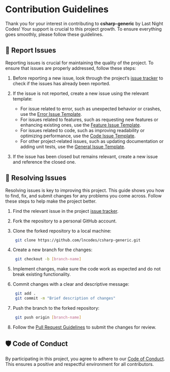 # Contribution Guidelines
Thank you for your interest in contributing to **csharp-generic** by Last Night Codes! Your support is crucial to this project growth. To ensure everything goes smoothly, please follow these guidelines.

## 📝 Report Issues
Reporting issues is crucial for maintaining the quality of the project. To ensure that issues are properly addressed, follow these steps:

1. Before reporting a new issue, look through the project’s [issue tracker](https://github.com/lncodes/csharp-generic/issues) to check if the issues has already been reported.

2. If the issue is not reported, create a new issue using the relevant template:
   - For issue related to error, such as unexpected behavior or crashes, use the [Error Issue Template](https://github.com/lncodes/.github/.github/ISSUE_TEMPLATE/ERROR_ISSUE_TEMPLATE.md).
   - For issues related to features, such as requesting new features or enhancing existing ones, use the [Feature Issue Template](https://github.com/lncodes/.github/.github/ISSUE_TEMPLATE/FEATURE_ISSUE_TEMPLATE.md).
   - For issues related to code, such as improving readability or optimizing performance, use the [Code Issue Template](https://github.com/lncodes/.github/.github/ISSUE_TEMPLATE/CODE_ISSUE_TEMPLATE.md).
   - For other project-related issues, such as updating documentation or adding unit tests, use the [General Issue Template](https://github.com/lncodes/.github/.github/ISSUE_TEMPLATE/GENERAL_ISSUE_TEMPLATE.md).
3.  If the issue has been closed but remains relevant, create a new issue and reference the closed one.

## 🔧 Resolving Issues
Resolving issues is key to improving this project. This guide shows you how to find, fix, and submit changes for any problems you come across. Follow these steps to help make the project better.

1. Find the relevant issue in the project [issue tracker](https://github.com/lncodes/csharp-generic/issues).

2. Fork the repository to a personal GitHub account.
3. Clone the forked repository to a local machine:
   ```bash 
    git clone https://github.com/lncodes/csharp-generic.git
   ```
4. Create a new branch for the changes:
   ```bash 
    git checkout -b [branch-name]
   ```
5. Implement changes, make sure the code work as expected and do not break existing functionality.
6. Commit changes with a clear and descriptive message:
   ```bash 
    git add .
    git commit -m "Brief description of changes"
   ```
7. Push the branch to the forked repository:
   ```bash 
    git push origin [branch-name]
   ```
8. Follow the [Pull Request Guidelines](https://github.com/lncodes/.github/.github/PULL_REQUEST_GUIDELINES.md) to submit the changes for review.

## 🛡️ Code of Conduct
By participating in this project, you agree to adhere to our [Code of Conduct](https://github.com/lncodes/.github/.github/CODE_OF_CONDUCT.md). This ensures a positive and respectful environment for all contributors.

